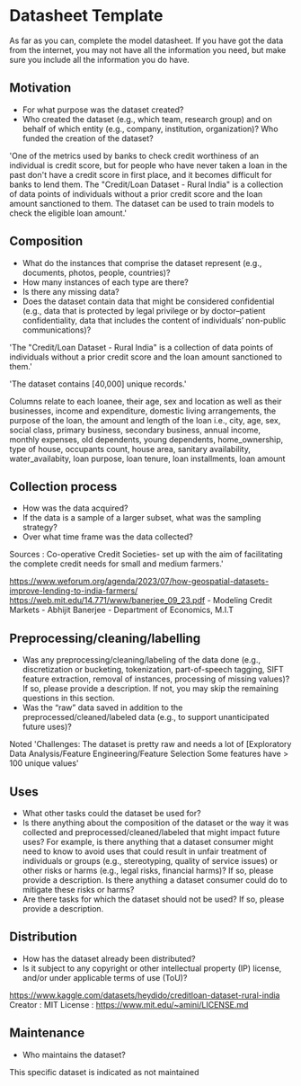 # Datasheet Template

As far as you can, complete the model datasheet. If you have got the data from the internet, you may not have all the information you need, but make sure you include all the information you do have. 

## Motivation

- For what purpose was the dataset created? 
- Who created the dataset (e.g., which team, research group) and on behalf of which entity (e.g., company, institution, organization)? Who funded the creation of the dataset?

'One of the metrics used by banks to check credit worthiness of an individual is credit score, but for people who have never taken a loan in the past don't have a credit score in first place, and it becomes difficult for banks to lend them.
The "Credit/Loan Dataset - Rural India" is a collection of data points of individuals without a prior credit score and the loan amount sanctioned to them.
The dataset can be used to train models to check the eligible loan amount.'

## Composition

- What do the instances that comprise the dataset represent (e.g., documents, photos, people, countries)? 
- How many instances of each type are there? 
- Is there any missing data?
- Does the dataset contain data that might be considered confidential (e.g., data that is protected by legal privilege or by    doctor–patient confidentiality, data that includes the content of individuals’ non-public communications)?

'The "Credit/Loan Dataset - Rural India" is a collection of data points of individuals without a prior credit score and the loan amount sanctioned to them.'

'The dataset contains [40,000] unique records.' 

Columns relate to each loanee, their age, sex and location as well as their businesses, income and expenditure, domestic living arrangements, the purpose of the loan, the amount and length of the loan i.e., city, age, sex, 	social class,	primary business,	secondary business,	annual income,	monthly expenses, old dependents,	young dependents, 	home_ownership, 	type of house, 	occupants count, 	house area, sanitary availability,	water_availabity, loan purpose, 	loan tenure, 	loan installments, loan amount

## Collection process

- How was the data acquired? 
- If the data is a sample of a larger subset, what was the sampling strategy? 
- Over what time frame was the data collected?

Sources : Co-operative Credit Societies- set up with the aim of facilitating the complete credit needs for small and medium farmers.'

https://www.weforum.org/agenda/2023/07/how-geospatial-datasets-improve-lending-to-india-farmers/
https://web.mit.edu/14.771/www/banerjee_09_23.pdf - Modeling Credit Markets - Abhijit Banerjee - Department of Economics, M.I.T

## Preprocessing/cleaning/labelling

- Was any preprocessing/cleaning/labeling of the data done (e.g., discretization or bucketing, tokenization, part-of-speech tagging, SIFT feature extraction, removal of instances, processing of missing values)? If so, please provide a description. If not, you may skip the remaining questions in this section. 
- Was the “raw” data saved in addition to the preprocessed/cleaned/labeled data (e.g., to support unanticipated future uses)?

Noted 'Challenges:
The dataset is pretty raw and needs a lot of [Exploratory Data Analysis/Feature Engineering/Feature Selection
Some features have > 100 unique values'

## Uses

- What other tasks could the dataset be used for? 
- Is there anything about the composition of the dataset or the way it was collected and preprocessed/cleaned/labeled that might impact future uses? For example, is there anything that a dataset consumer might need to know to avoid uses that could result in unfair treatment of individuals or groups (e.g., stereotyping, quality of service issues) or other risks or harms (e.g., legal risks, financial harms)? If so, please provide a description. Is there anything a dataset consumer could do to mitigate these risks or harms? 
- Are there tasks for which the dataset should not be used? If so, please provide a description.

## Distribution

- How has the dataset already been distributed? 
- Is it subject to any copyright or other intellectual property (IP) license, and/or under applicable terms of use (ToU)?

https://www.kaggle.com/datasets/heydido/creditloan-dataset-rural-india
Creator : MIT 
License : https://www.mit.edu/~amini/LICENSE.md

## Maintenance

- Who maintains the dataset?

This specific dataset is indicated as not maintained
